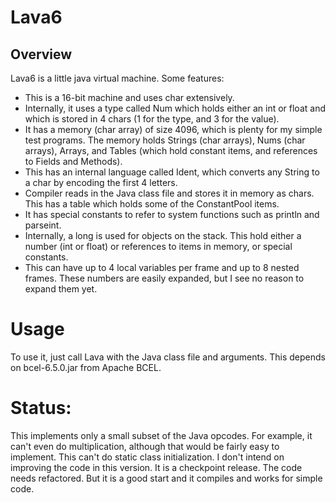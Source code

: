 # Lava6
## Overview
Lava6 is a little java virtual machine.  Some features:
- This is a 16-bit machine and uses char extensively.
- Internally, it uses a type called Num which holds either an int or float and which is stored in 4 chars (1 for the type, and 3 for the value).  
- It has a memory (char array) of size 4096, which is plenty for my simple test programs.  The memory holds Strings (char arrays), Nums (char arrays), 
Arrays, and Tables (which hold constant items, and references to Fields and Methods).
- This has an internal language called Ident, which converts any String to a char by encoding the first 4 letters.
- Compiler reads in the Java class file and stores it in memory as chars.  This has a table which holds some of the ConstantPool items.
- It has special constants to refer to system functions such as println and parseint.
- Internally, a long is used for objects on the stack.  This hold either a number (int or float) or references to items in memory, or special constants.
- This can have up to 4 local variables per frame and up to 8 nested frames.  These numbers are easily expanded, but I see no reason to expand them yet.

# Usage
To use it, just call Lava with the Java class file and arguments.  This depends on bcel-6.5.0.jar from Apache BCEL.

# Status:
This implements only a small subset of the Java opcodes.  For example, it can't even do multiplication, although that would be fairly easy to implement. 
This can't do static class initialization.  I don't intend on improving the code in this version.  It is a checkpoint release.  The code needs refactored.
But it is a good start and it compiles and works for simple code.
